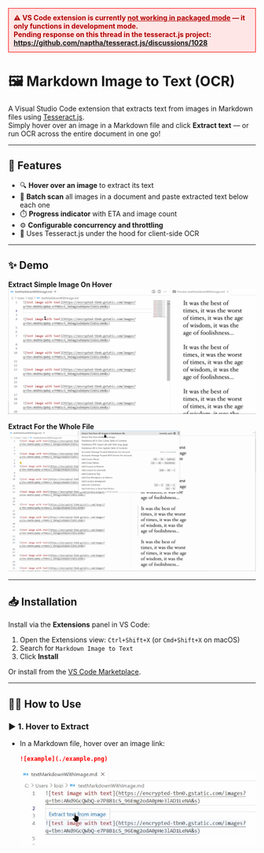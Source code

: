 <!-- ⚠️ VS Code extension is not working in packaged mode yet — only works in development mode. Pending response on a thread in the tesseract.js project. https://github.com/naptha/tesseract.js/discussions/1028 -->

<div style="border:1px solid red; padding:10px; background-color:#ffe6e6; color:#b30000; font-weight:bold;">
⚠️ VS Code extension is currently <u>not working in packaged mode</u> — it only functions in development mode.<br>
Pending response on this thread in the tesseract.js project:<br>
<a href="https://github.com/naptha/tesseract.js/discussions/1028" target="_blank">https://github.com/naptha/tesseract.js/discussions/1028</a>
</div>


# 🖼️ Markdown Image to Text (OCR)

A Visual Studio Code extension that extracts text from images in Markdown files using [Tesseract.js](https://github.com/naptha/tesseract.js).  
Simply hover over an image in a Markdown file and click **Extract text** — or run OCR across the entire document in one go!

---

## 🚀 Features

- 🔍 **Hover over an image** to extract its text
- 📑 **Batch scan** all images in a document and paste extracted text below each one
- ⏱️ **Progress indicator** with ETA and image count
- ⚙️ **Configurable concurrency and throttling**
- 🧠 Uses Tesseract.js under the hood for client-side OCR

---

## ✨ Demo

**Extract Simple Image On Hover**
![Extract Simple Image On Hover](./extractTextFromSingleImage.gif)

**Extract For the Whole File**
![Extract For the Whole File](./extractTextFromTheWholeFile.gif)

---

## 📥 Installation

Install via the **Extensions** panel in VS Code:

1. Open the Extensions view: `Ctrl+Shift+X` (or `Cmd+Shift+X` on macOS)
2. Search for `Markdown Image to Text`
3. Click **Install**

Or install from the [VS Code Marketplace](https://marketplace.visualstudio.com/VSCode).

---

## 🧑‍🏫 How to Use

### ▶️ 1. Hover to Extract

- In a Markdown file, hover over an image link:
  ```markdown
  ![example](./example.png)
  ```
  ![example](./hoverText.jpg)


